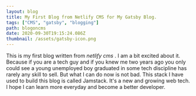 ```yaml
---
layout: blog
title: My First Blog from Netlify CMS for My Gatsby Blog.
tags: ["CMS", "gatsby", "blogging"]
path: blogoncms
date: 2020-09-30T19:15:24.086Z
thumbnail: /assets/gatsby-icon.png
---
```


This is my first blog written from _netlify cms_ . I am a bit excited about it. Because if you are a tech guy and if you knew me two years ago you only could see a young unemployed boy graduated in some tech discipline has rarely any skill to sell. But what I can do now is not bad. This stack I have used to build this blog is called Jamstack. It's a new and growing web tech. I hope I can learn more everyday and become a better developer.
